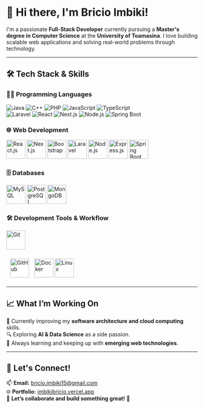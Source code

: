 # 👋 Hi there, I'm Bricio Imbiki!

I'm a passionate **Full-Stack Developer** currently pursuing a **Master's degree in Computer Science** at the **University of Toamasina**. I love building scalable web applications and solving real-world problems through technology.  

---

## 🛠️ Tech Stack & Skills  

### **👨‍💻 Programming Languages**
<p align="left">
  
![Java](https://img.shields.io/badge/Java-%23ED8B00.svg?style=for-the-badge&logo=java&logoColor=white)
![C++](https://img.shields.io/badge/C++-00599C?style=for-the-badge&logo=c%2B%2B&logoColor=white)
![PHP](https://img.shields.io/badge/PHP-777BB4?style=for-the-badge&logo=php&logoColor=white)
![JavaScript](https://img.shields.io/badge/JavaScript-F7DF1E?style=for-the-badge&logo=javascript&logoColor=black)
![TypeScript](https://img.shields.io/badge/TypeScript-007ACC?style=for-the-badge&logo=typescript&logoColor=white)  
![Laravel](https://img.shields.io/badge/Laravel-FF2D20?style=for-the-badge&logo=laravel&logoColor=white)
![React](https://img.shields.io/badge/React-61DAFB?style=for-the-badge&logo=react&logoColor=black)
![Next.js](https://img.shields.io/badge/Next.js-000000?style=for-the-badge&logo=next.js&logoColor=white)
![Node.js](https://img.shields.io/badge/Node.js-339933?style=for-the-badge&logo=nodedotjs&logoColor=white)
![Spring Boot](https://img.shields.io/badge/Spring%20Boot-6DB33F?style=for-the-badge&logo=springboot&logoColor=white) 
</p>

### **🌐 Web Development**
<p align="left">
  <img src="https://cdn.jsdelivr.net/gh/devicons/devicon/icons/react/react-original.svg" alt="React.js" width="50" height="50"/>
  <img src="https://cdn.jsdelivr.net/gh/devicons/devicon/icons/nextjs/nextjs-original.svg" alt="Next.js" width="50" height="50"/>
  <img src="https://cdn.jsdelivr.net/gh/devicons/devicon/icons/bootstrap/bootstrap-original.svg" alt="Bootstrap" width="50" height="50"/>
  <img src="https://cdn.jsdelivr.net/gh/devicons/devicon/icons/laravel/laravel-original.svg" alt="Laravel" width="50" height="50"/>
  <img src="https://cdn.jsdelivr.net/gh/devicons/devicon/icons/nodejs/nodejs-original.svg" alt="Node.js" width="50" height="50"/>
  <img src="https://cdn.jsdelivr.net/gh/devicons/devicon/icons/express/express-original.svg" alt="Express.js" width="50" height="50"/>
  <img src="https://cdn.jsdelivr.net/gh/devicons/devicon/icons/spring/spring-original.svg" alt="Spring Boot" width="50" height="50"/>
</p>

### **🗄️ Databases**
<p align="left">
  <img src="https://cdn.jsdelivr.net/gh/devicons/devicon/icons/mysql/mysql-original.svg" alt="MySQL" width="50" height="50"/>
  <img src="https://cdn.jsdelivr.net/gh/devicons/devicon/icons/postgresql/postgresql-original.svg" alt="PostgreSQL" width="50" height="50"/>
  <img src="https://cdn.jsdelivr.net/gh/devicons/devicon/icons/mongodb/mongodb-original.svg" alt="MongoDB" width="50" height="50"/>
</p>

### **🛠️ Development Tools & Workflow**
<p align="left">
  <img src="https://cdn.jsdelivr.net/gh/devicons/devicon/icons/git/git-original.svg" alt="Git" width="50" height="50"/>
  <div style="background-color: white; display: inline-block; padding: 10px; border-radius: 10px;">
    <img src="https://cdn.jsdelivr.net/gh/devicons/devicon/icons/github/github-original.svg" alt="GitHub" width="50" height="50"/>
  </div>
  <img src="https://cdn.jsdelivr.net/gh/devicons/devicon/icons/docker/docker-original.svg" alt="Docker" width="50" height="50"/>
  <img src="https://cdn.jsdelivr.net/gh/devicons/devicon/icons/linux/linux-original.svg" alt="Linux" width="50" height="50"/>
</p>

---

## 📈 What I’m Working On  
🚧 Currently improving my **software architecture and cloud computing** skills.  
🔍 Exploring **AI & Data Science** as a side passion.  
📖 Always learning and keeping up with **emerging web technologies**.  

---

## 🤝 Let's Connect!  
📫 **Email:** [bricio.imbiki15@gmail.com](mailto:bricio.imbiki15@gmail.com)  
🌐 **Portfolio:** [imbikibricio.vercel.app](https://imbikibricio.vercel.app/)  
💬 **Let’s collaborate and build something great!** 🚀  
